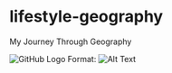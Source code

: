 # lifestyle-geography
My Journey Through Geography

![GitHub Logo](/images/logo.png)
Format: ![Alt Text](url)
